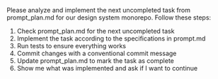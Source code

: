 Please analyze and implement the next uncompleted task from prompt_plan.md for our design system monorepo. Follow these steps:

1. Check prompt_plan.md for the next uncompleted task
2. Implement the task according to the specifications in prompt.md
3. Run tests to ensure everything works
4. Commit changes with a conventional commit message
5. Update prompt_plan.md to mark the task as complete
6. Show me what was implemented and ask if I want to continue
